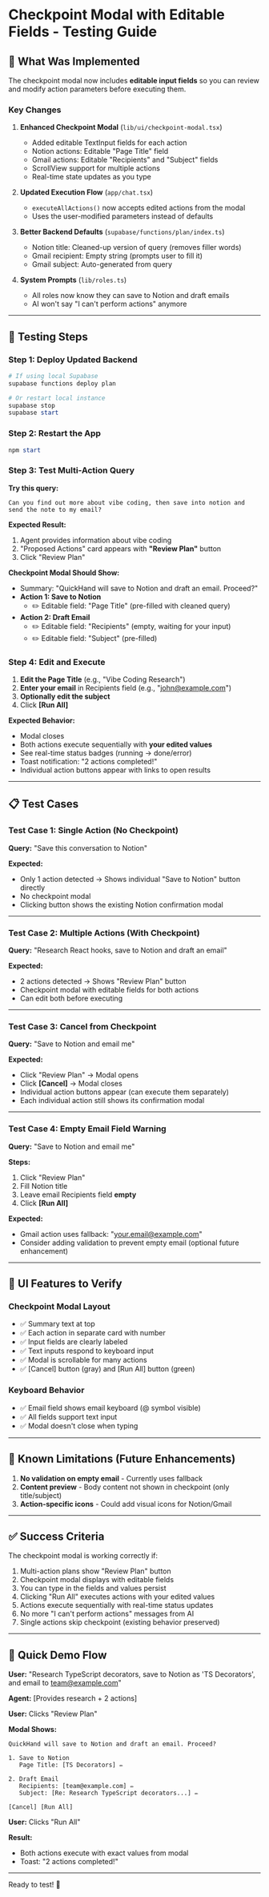 # Checkpoint Modal with Editable Fields - Testing Guide

## 🎯 What Was Implemented

The checkpoint modal now includes **editable input fields** so you can review and modify action parameters before executing them.

### Key Changes

1. **Enhanced Checkpoint Modal** (`lib/ui/checkpoint-modal.tsx`)
   - Added editable TextInput fields for each action
   - Notion actions: Editable "Page Title" field
   - Gmail actions: Editable "Recipients" and "Subject" fields
   - ScrollView support for multiple actions
   - Real-time state updates as you type

2. **Updated Execution Flow** (`app/chat.tsx`)
   - `executeAllActions()` now accepts edited actions from the modal
   - Uses the user-modified parameters instead of defaults

3. **Better Backend Defaults** (`supabase/functions/plan/index.ts`)
   - Notion title: Cleaned-up version of query (removes filler words)
   - Gmail recipient: Empty string (prompts user to fill it)
   - Gmail subject: Auto-generated from query

4. **System Prompts** (`lib/roles.ts`)
   - All roles now know they can save to Notion and draft emails
   - AI won't say "I can't perform actions" anymore

---

## 🧪 Testing Steps

### Step 1: Deploy Updated Backend
```powershell
# If using local Supabase
supabase functions deploy plan

# Or restart local instance
supabase stop
supabase start
```

### Step 2: Restart the App
```powershell
npm start
```

### Step 3: Test Multi-Action Query

**Try this query:**
```
Can you find out more about vibe coding, then save into notion and send the note to my email?
```

**Expected Result:**
1. Agent provides information about vibe coding
2. "Proposed Actions" card appears with **"Review Plan"** button
3. Click "Review Plan"

**Checkpoint Modal Should Show:**
- Summary: "QuickHand will save to Notion and draft an email. Proceed?"
- **Action 1: Save to Notion**
  - ✏️ Editable field: "Page Title" (pre-filled with cleaned query)
- **Action 2: Draft Email**
  - ✏️ Editable field: "Recipients" (empty, waiting for your input)
  - ✏️ Editable field: "Subject" (pre-filled)

### Step 4: Edit and Execute

1. **Edit the Page Title** (e.g., "Vibe Coding Research")
2. **Enter your email** in Recipients field (e.g., "john@example.com")
3. **Optionally edit the subject**
4. Click **[Run All]**

**Expected Behavior:**
- Modal closes
- Both actions execute sequentially with **your edited values**
- See real-time status badges (running → done/error)
- Toast notification: "2 actions completed!"
- Individual action buttons appear with links to open results

---

## 📋 Test Cases

### Test Case 1: Single Action (No Checkpoint)
**Query:** "Save this conversation to Notion"

**Expected:**
- Only 1 action detected → Shows individual "Save to Notion" button directly
- No checkpoint modal
- Clicking button shows the existing Notion confirmation modal

---

### Test Case 2: Multiple Actions (With Checkpoint)
**Query:** "Research React hooks, save to Notion and draft an email"

**Expected:**
- 2 actions detected → Shows "Review Plan" button
- Checkpoint modal with editable fields for both actions
- Can edit both before executing

---

### Test Case 3: Cancel from Checkpoint
**Query:** "Save to Notion and email me"

**Expected:**
- Click "Review Plan" → Modal opens
- Click **[Cancel]** → Modal closes
- Individual action buttons appear (can execute them separately)
- Each individual action still shows its confirmation modal

---

### Test Case 4: Empty Email Field Warning
**Query:** "Save to Notion and email me"

**Steps:**
1. Click "Review Plan"
2. Fill Notion title
3. Leave email Recipients field **empty**
4. Click **[Run All]**

**Expected:**
- Gmail action uses fallback: "your.email@example.com"
- Consider adding validation to prevent empty email (optional future enhancement)

---

## 🎨 UI Features to Verify

### Checkpoint Modal Layout
- ✅ Summary text at top
- ✅ Each action in separate card with number
- ✅ Input fields are clearly labeled
- ✅ Text inputs respond to keyboard input
- ✅ Modal is scrollable for many actions
- ✅ [Cancel] button (gray) and [Run All] button (green)

### Keyboard Behavior
- ✅ Email field shows email keyboard (@ symbol visible)
- ✅ All fields support text input
- ✅ Modal doesn't close when typing

---

## 🐛 Known Limitations (Future Enhancements)

1. **No validation on empty email** - Currently uses fallback
2. **Content preview** - Body content not shown in checkpoint (only title/subject)
3. **Action-specific icons** - Could add visual icons for Notion/Gmail

---

## ✅ Success Criteria

The checkpoint modal is working correctly if:

1. Multi-action plans show "Review Plan" button
2. Checkpoint modal displays with editable fields
3. You can type in the fields and values persist
4. Clicking "Run All" executes actions with your edited values
5. Actions execute sequentially with real-time status updates
6. No more "I can't perform actions" messages from AI
7. Single actions skip checkpoint (existing behavior preserved)

---

## 🚀 Quick Demo Flow

**User:** "Research TypeScript decorators, save to Notion as 'TS Decorators', and email to team@example.com"

**Agent:** [Provides research + 2 actions]

**User:** Clicks "Review Plan"

**Modal Shows:**
```
QuickHand will save to Notion and draft an email. Proceed?

1. Save to Notion
   Page Title: [TS Decorators] ✏️

2. Draft Email
   Recipients: [team@example.com] ✏️
   Subject: [Re: Research TypeScript decorators...] ✏️

[Cancel] [Run All]
```

**User:** Clicks "Run All"

**Result:** 
- Both actions execute with exact values from modal
- Toast: "2 actions completed!"

---

Ready to test! 🎉

